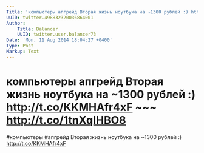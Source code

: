 ```yaml
---
Title: 'компьютеры апгрейд Вторая жизнь ноутбука на ~1300 рублей :) http://t.co/KKMHAfr4xF ~~~ http://t.co/1tnXqIHBO8'
UUID: twitter.498832320036864001
Author:
    Title: Balancer
    UUID: twitter.user.balancer73
Date: 'Mon, 11 Aug 2014 18:04:27 +0400'
Type: Post
Markup: Text
---
```


# компьютеры апгрейд Вторая жизнь ноутбука на ~1300 рублей :) http://t.co/KKMHAfr4xF ~~~ http://t.co/1tnXqIHBO8

#компьютеры #апгрейд Вторая жизнь ноутбука на ~1300 рублей
:)
http://t.co/KKMHAfr4xF
~~~ http://t.co/1tnXqIHBO8